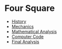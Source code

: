 # Four Square
* [History](History.md)
* [Mechanics](four_square_mechanics.md)
* [Mathematical Analysis](four_square_mathematical_analysis.md)
* [Computer Code](Cipher.md)
* [Final Analysis]()
